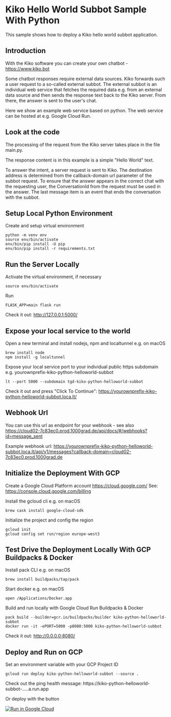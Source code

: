 # Kiko Hello World Subbot Sample With Python

This sample shows how to deploy a Kiko hello world subbot application.

## Introduction
With the Kiko software you can create your own chatbot - https://www.kiko.bot 

Some chatbot responses require external data sources. Kiko forwards such a user request to a so-called external subbot. 
The external subbot is an individual web service that fetches the required data e.g. from an external data source and then sends the response text back to the Kiko server. From there, the answer is sent to the user's chat.

Here we show an example web service based on python. 
The web service can be hosted at e.g. Google Cloud Run.

## Look at the code
The processing of the request from the Kiko server takes place in the file main.py.

The response content is in this example is a simple "Hello World" text.

To answer the intent, a server request is sent to Kiko.
The destination address is determined from the callback-domain url parameter of the subbot request.
To ensure that the answer appears in the correct chat with the requesting user, the ConversationId from the request must be used in the answer.
The last message item is an event that ends the conversation with the subbot.

## Setup Local Python Environment

Create and setup virtual environment
```
python -m venv env
source env/bin/activate
env/bin/pip install -U pip
env/bin/pip install -r requirements.txt
```

##  Run the Server Locally 

Activate the virtual environment, if necessary
```
source env/bin/activate
```

Run
```
FLASK_APP=main flask run
```
Check it out: http://127.0.0.1:5000/

## Expose your local service to the world

Open a new terminal and install nodejs, npm and localtunnel e.g. on macOS
```
brew install node
npm install -g localtunnel
```

Expose your local service port to your individual public https subdomain e.g. yourownprefix-kiko-python-helloworld-subbot
```
lt --port 5000 --subdomain tgd-kiko-python-helloworld-subbot
```
Check it out and press "Click To Continue": https://yourownprefix-kiko-python-helloworld-subbot.loca.lt/

## Webhook Url
You can use this url as endpoint for your webhook - see also https://cloud02-7c83ec0.prod.1000grad.de/api/docs/#/webhooks?id=message_sent

Example webhook url: https://yourownprefix-kiko-python-helloworld-subbot.loca.lt/api/v1/messages?callback-domain=cloud02-7c83ec0.prod.1000grad.de

## Initialize the Deployment With GCP

Create a Google Cloud Platform account https://cloud.google.com/
See: https://console.cloud.google.com/billing

Install the gcloud cli e.g. on macOS
```
brew cask install google-cloud-sdk
```

Initialize the project and config the region
```
gcloud init
gcloud config set run/region europe-west3
```
## Test Drive the Deployment Locally With GCP Buildpacks & Docker

Install pack CLI e.g. on macOS
```
brew install buildpacks/tap/pack
```

Start docker e.g. on macOS
```
open /Applications/Docker.app
```

Build and run locally with Google Cloud Run Buildpacks & Docker
```
pack build --builder=gcr.io/buildpacks/builder kiko-python-helloworld-subbot
docker run -it -ePORT=5000 -p8080:5000 kiko-python-helloworld-subbot
```
Check it out: http://0.0.0.0:8080/

## Deploy and Run on GCP

Set an environment variable with your GCP Project ID
```
gcloud run deploy kiko-python-helloworld-subbot --source .
```
Check out the ping health message: https://kiko-python-helloworld-subbot-.....a.run.app

Or deploy with the button

[![Run in Google Cloud][run_img]][run_link]

[run_img]: https://storage.googleapis.com/cloudrun/button.svg
[run_link]: https://console.cloud.google.com/cloudshell/editor?shellonly=true&cloudshell_image=gcr.io/cloudrun/button&cloudshell_git_repo=https://github.com/kiko-software/kiko-python-helloworld-subbot&cloudshell_working_dir=run
